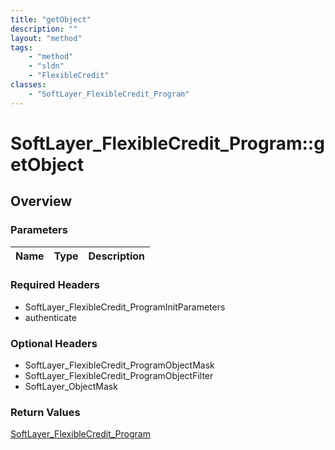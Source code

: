 ```yaml
---
title: "getObject"
description: ""
layout: "method"
tags:
    - "method"
    - "sldn"
    - "FlexibleCredit"
classes:
    - "SoftLayer_FlexibleCredit_Program"
---
```

# SoftLayer_FlexibleCredit_Program::getObject
## Overview 


### Parameters 
|Name | Type | Description |
| --- | --- | --- |


### Required Headers
* SoftLayer_FlexibleCredit_ProgramInitParameters
* authenticate

### Optional Headers
* SoftLayer_FlexibleCredit_ProgramObjectMask
* SoftLayer_FlexibleCredit_ProgramObjectFilter
* SoftLayer_ObjectMask

### Return Values
<a href='/reference/datatypes/SoftLayer_FlexibleCredit_Program'>SoftLayer_FlexibleCredit_Program </a>
